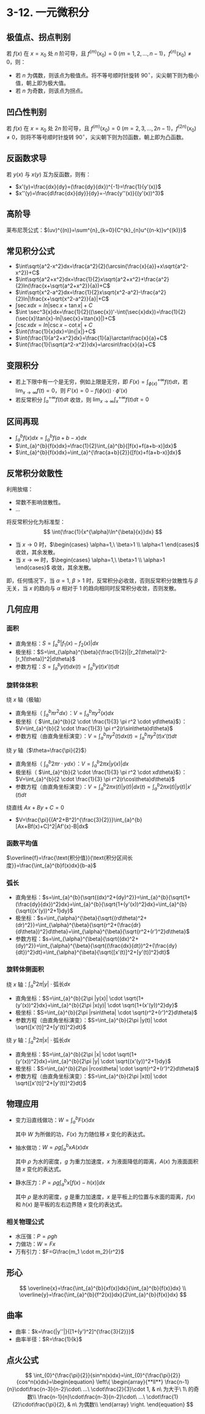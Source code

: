 # 3-12. 一元微积分

## 极值点、拐点判别

若 $f(x)$ 在 $x=x_0$ 处 $n$ 阶可导，且 $f^{(m)}(x_0)=0\ (m=1,2,...,n-1)$，$f^{(n)}(x_0)\neq 0$，则：

+ 若 $n$ 为偶数，则该点为极值点。将不等号顺时针旋转 $90^\circ$，尖尖朝下则为极小值，朝上即为极大值。
+ 若 $n$ 为奇数，则该点为拐点。

## 凹凸性判别

若 $f(x)$ 在 $x=x_0$ 处 $2n$ 阶可导，且 $f^{(m)}(x_0)=0\ (m=2,3,...,2n-1)$，$f^{(2n)}(x_0)\neq 0$，则将不等号顺时针旋转 $90^\circ$，尖尖朝下则为凹函数，朝上即为凸函数。

## 反函数求导

若 $y(x)$ 与 $x(y)$ 互为反函数，则有：

+ $x'(y)=\frac{dx}{dy}=(\frac{dy}{dx})^{-1}=\frac{1}{y'(x)}$
+ $x''(y)=\frac{d\frac{dx}{dy}}{dy}=-\frac{y''(x)}{(y'(x))^3}$

## 高阶导

莱布尼茨公式：$(uv)^{(n)}=\sum^{n}_{k=0}{C^{k}_{n}u^{(n-k)}v^{(k)}}$

## 常见积分公式

+ $\int\sqrt{a^2-x^2}dx=\frac{a^2}{2}(\arcsin{\frac{x}{a}}+x\sqrt{a^2-x^2})+C$
+ $\int\sqrt{a^2+x^2}dx=\frac{1}{2}x\sqrt{a^2+x^2}+\frac{a^2}{2}ln(\frac{x+\sqrt{a^2+x^2}}{a})+C$
+ $\int\sqrt{x^2-a^2}dx=\frac{1}{2}x\sqrt{x^2-a^2}-\frac{a^2}{2}ln|\frac{x+\sqrt{x^2-a^2}}{a}|+C$
+ $\int \sec{x}dx=ln|\sec{x}+\tan{x}|+C$
+ $\int \sec^3{x}dx=\frac{1}{2}((\sec{x})'-\int{\sec{x}dx})=\frac{1}{2}(\sec{x}\tan{x}-ln|\sec{x}+\tan{x}|)+C$
+ $\int \csc{x}dx=ln|\csc{x}-\cot{x}|+C$
+ $\int{\frac{1}{x}dx}=\ln{|x|}+C$
+ $\int{\frac{1}{a^2+x^2}dx}=\frac{1}{a}\arctan\frac{x}{a}+C$
+ $\int{\frac{1}{\sqrt{a^2-x^2}}dx}=\arcsin\frac{x}{a}+C$

## 变限积分

+ 若上下限中有一个是无穷，例如上限是无穷，即 $F(x)=\int_{\phi(x)}^{+\infty}{f(t)dt}$，若 $\lim_{x \to \infty} f(t)=0$，则 $F'(x)=0-f(\phi(x))\cdot\phi'(x)$
+ 若反常积分 $\int_{a}^{+\infty}{f(t)dt}$ 收敛，则 $\lim_{x \to \infty}{\int_{x}^{+\infty}{f(t)dt}}=0$

## 区间再现

+ $\int_{a}^{b}{f(x)dx}=\int_{a}^{b}{f(a+b-x)dx}$
+ $\int_{a}^{b}{f(x)dx}=\frac{1}{2}\int_{a}^{b}{[f(x)+f(a+b-x)]dx}$
+ $\int_{a}^{b}{f(x)dx}=\int_{a}^{\frac{a+b}{2}}{[f(x)+f(a+b-x)]dx}$

## 反常积分敛散性

利用放缩：

+ 常数不影响敛散性。
+ ...

将反常积分化为标准型：
$$
\int{\frac{1}{x^{\alpha}\ln^{\beta}{x}}dx}
$$

+ 当 $x \to 0$ 时，$\begin{cases} \alpha=1,\ \beta>1 \\ \alpha<1 \end{cases}$ 收敛，其余发散。
+ 当 $x \to \infty$ 时，$\begin{cases} \alpha=1,\ \beta>1 \\ \alpha>1 \end{cases}$ 收敛，其余发散。

即，任何情况下，当 $\alpha=1,\ \beta>1$ 时，反常积分必收敛，否则反常积分敛散性与 $\beta$ 无关，当 $x$ 的趋向与 $\alpha$ 相对于 1 的趋向相同时反常积分收敛，否则发散。



## 几何应用

### 面积

+ 直角坐标：$S=\int_{a}^{b}{|f_1(x)-f_2(x)|dx}$
+ 极坐标：$S=\int_{\alpha}^{\beta}{\frac{1}{2}|[r_2(\theta)]^2-[r_1(\theta)]^2|d\theta}$
+ 参数方程：$S=\int_{a}^{b}y(t)dx(t)=\int_{a}^{b}{y(t)x'(t)dt}$

### 旋转体体积

绕 $x$ 轴（极轴）

+ 直角坐标（ $\int_{a}^{b}\pi r^2dx$）：$V=\int_{a}^{b}{\pi y^2(x)dx}$
+ 极坐标（ $\int_{a}^{b}{2 \cdot \frac{1}{3} \pi r^2 \cdot yd\theta}$）：$V=\int_{a}^{b}{2 \cdot \frac{1}{3} \pi r^2(r\sin\theta)d\theta}$
+ 参数方程（由直角坐标演变）：$V=\int_{a}^{b}{\pi y^2(t)dx(t)}=\int_{a}^{b}{\pi y^2(t)x'(t)dt}$

绕 $y$ 轴（$\theta=\frac{\pi}{2}$）

+ 直角坐标（ $\int_{a}^{b}2\pi r \cdot y dx$）：$V=\int_{a}^{b}{2\pi x|y(x)|dx}$
+ 极坐标（ $\int_{a}^{b}{2 \cdot \frac{1}{3} \pi r^2 \cdot xd\theta}$）：$V=\int_{a}^{b}{2 \cdot \frac{1}{3} \pi r^2(r\cos\theta)d\theta}$
+ 参数方程（由直角坐标演变）：$V=\int_{a}^{b}{2\pi x(t)|y(t)|dx(t)}=\int_{a}^{b}{2\pi x(t)|y(t)|x'(t)dt}$

绕直线 $Ax+By+C=0$

+ $V=\frac{\pi}{(A^2+B^2)^{\frac{3}{2}}}\int_{a}^{b}[Ax+Bf(x)+C]^2|Af'(x)-B|dx$

### 函数平均值

$\overline{f}=\frac{\text{积分值}}{\text{积分区间长度}}=\frac{\int_{a}^{b}f(x)dx}{b-a}$

### 弧长

+ 直角坐标：$s=\int_{a}^{b}{\sqrt{(dx)^2+(dy)^2}}=\int_{a}^{b}{\sqrt{1+(\frac{dy}{dx})^2}dx}=\int_{a}^{b}{\sqrt{1+(y'(x))^2}dx}=\int_{a}^{b}{\sqrt{(x'(y))^2+1}dy}$
+ 极坐标：$s=\int_{\alpha}^{\beta}{\sqrt{(rd\theta)^2+(dr)^2}}=\int_{\alpha}^{\beta}{\sqrt{r^2+(\frac{dr}{d\theta})^2}d\theta}=\int_{\alpha}^{\beta}{\sqrt{r^2+(r')^2}d\theta}$
+ 参数方程：$s=\int_{\alpha}^{\beta}{\sqrt{(dx)^2+(dy)^2}}=\int_{\alpha}^{\beta}{\sqrt{(\frac{dx}{dt})^2+(\frac{dy}{dt})^2}dt}=\int_{\alpha}^{\beta}{\sqrt{[x'(t)]^2+[y'(t)]^2}dt}$

### 旋转体侧面积

绕 $x$ 轴：$\int_{a}^{b}{2\pi |y| \cdot \text{弧长}dx}$

+ 直角坐标：$S=\int_{a}^{b}{2\pi |y(x)| \cdot \sqrt{1+(y'(x))^2}dx}=\int_{a}^{b}{2\pi |x(y)| \cdot \sqrt{1+(x'(y))^2}dy}$
+ 极坐标：$S=\int_{a}^{b}{2\pi |rsin\theta| \cdot \sqrt{r^2+(r')^2}d\theta}$
+ 参数方程（由直角坐标演变）：$S=\int_{a}^{b}{2\pi |y(t)| \cdot \sqrt{[x'(t)]^2+[y'(t)]^2}dt}$

绕 $y$ 轴：$\int_{a}^{b}{2\pi |x| \cdot \text{弧长}dx}$

+ 直角坐标：$S=\int_{a}^{b}{2\pi |x| \cdot \sqrt{1+(y'(x))^2}dx}=\int_{a}^{b}{2\pi |y| \cdot \sqrt{(x'(y))^2+1}dy}$
+ 极坐标：$S=\int_{a}^{b}{2\pi |rcos\theta| \cdot \sqrt{r^2+(r')^2}d\theta}$
+ 参数方程（由直角坐标演变）：$S=\int_{a}^{b}{2\pi |x(t)| \cdot \sqrt{[x'(t)]^2+[y'(t)]^2}dt}$

## 物理应用

+ 变力沿直线做功：$W=\int_{a}^{b}{F(x)dx}$

  其中 $W$ 为所做的功，$F(x)$ 为力随位移 $x$ 变化的表达式。

+ 抽水做功：$W=\rho g\int_{a}^{b}{xA(x)dx}$

  其中 $\rho$ 为水的密度，$g$ 为重力加速度，$x$ 为液面降低的距离，$A(x)$ 为液面面积随 $x$ 变化的表达式。

+ 静水压力：$P=\rho g\int_{a}^{b}{x[f(x)-h(x)]dx}$

  其中 $\rho$ 是水的密度，$g$ 是重力加速度，$x$ 是平板上的位置与水面的距离，$f(x)$ 和 $h(x)$ 是平板的左右边界随 $x$ 变化的表达式。

### 相关物理公式

+ 水压强：$P=\rho gh$
+ 力做功：$W=Fx$
+ 万有引力：$F=G\frac{m_1 \cdot m_2}{r^2}$

## 形心

$$
\overline{x}=\frac{\int_{a}^{b}{xf(x)}dx}{\int_{a}^{b}{f(x)}dx} \\
\overline{y}=\frac{\int_{a}^{b}{f^2(x)}dx}{2\int_{a}^{b}{f(x)}dx}
$$

## 曲率

+ 曲率：$k=\frac{|y''|}{[1+(y')^2]^{\frac{3}{2}}}$
+ 曲率半径：$R=\frac{1}{k}$

## 点火公式

$$
\int_{0}^{\frac{\pi}{2}}{sin^n(x)dx}=\int_{0}^{\frac{\pi}{2}}{cos^n(x)dx}=\begin{equation}
\left\{
\begin{array}{**ll**}
\frac{n-1}{n}\cdot\frac{n-3}{n-2}\cdot\ ...\ \cdot\frac{2}{3}\cdot 1, & n\ 为大于\ 1\ 的奇数\\
\frac{n-1}{n}\cdot\frac{n-3}{n-2}\cdot\ ...\ \cdot\frac{1}{2}\cdot\frac{\pi}{2}, & n\ 为偶数\\
\end{array}
\right.
\end{equation}
$$